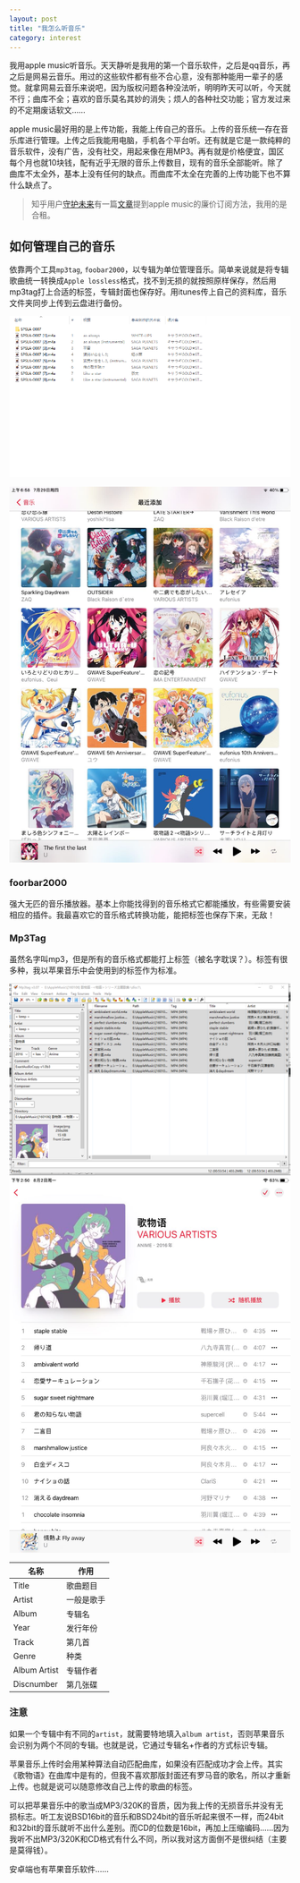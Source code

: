 ```yaml
---
layout: post
title: "我怎么听音乐"
category: interest
---
```

我用apple music听音乐。天天静听是我用的第一个音乐软件，之后是qq音乐，再之后是网易云音乐。用过的这些软件都有些不合心意，没有那种能用一辈子的感觉。就拿网易云音乐来说吧，因为版权问题各种没法听，明明昨天可以听，今天就不行；曲库不全；喜欢的音乐莫名其妙的消失；烦人的各种社交功能；官方发过来的不定期废话软文……

apple music最好用的是上传功能，我能上传自己的音乐。上传的音乐统一存在音乐库进行管理。上传之后我能用电脑，手机各个平台听。还有就是它是一款纯粹的音乐软件，没有广告，没有社交，用起来像在用MP3。再有就是价格便宜，国区每个月也就10块钱，配有近乎无限的音乐上传数目，现有的音乐全部能听。除了曲库不太全外，基本上没有任何的缺点。而曲库不太全在完善的上传功能下也不算什么缺点了。

> 知乎用户[守护未来](https://www.zhihu.com/people/xiaote)有一篇[文章](https://zhuanlan.zhihu.com/p/373693374)提到apple music的廉价订阅方法，我用的是合租。

## 如何管理自己的音乐
依靠两个工具`mp3tag`, `foobar2000`，以专辑为单位管理音乐。简单来说就是将专辑歌曲统一转换成`Apple lossless`格式，找不到无损的就按照原样保存，然后用mp3tag打上合适的标签，专辑封面也保存好。用itunes传上自己的资料库，音乐文件夹同步上传到云盘进行备份。

![音乐文件夹截图](/assets/imgs/210802-04.png)

![资料库截图](/assets/imgs/210802-02.jpg)

### foorbar2000
强大无匹的音乐播放器。基本上你能找得到的音乐格式它都能播放，有些需要安装相应的插件。我最喜欢它的音乐格式转换功能，能把标签也保存下来，无敌！

### Mp3Tag
虽然名字叫mp3，但是所有的音乐格式都能打上标签（被名字耽误？）。标签有很多种，我以苹果音乐中会使用到的标签作为标准。

![标签截图](/assets/imgs/210802-01.png)
![专辑截图](/assets/imgs/210802-03.jpg)

|名称|作用|
|---|---|
|Title|歌曲题目|
|Artist|一般是歌手|
|Album|专辑名|
|Year|发行年份|
|Track|第几首|
|Genre|种类|
|Album Artist|专辑作者|
|Discnumber|第几张碟|

### 注意
如果一个专辑中有不同的`artist`，就需要特地填入`album artist`，否则苹果音乐会识别为两个不同的专辑。也就是说，它通过专辑名+作者的方式标识专辑。

苹果音乐上传时会用某种算法自动匹配曲库，如果没有匹配成功才会上传。其实《歌物语》在曲库中是有的，但我不喜欢那版封面还有罗马音的歌名，所以才重新上传。也就是说可以随意修改自己上传的歌曲的标签。

可以把苹果音乐中的歌当成MP3/320K的音质，因为我上传的无损音乐并没有无损标志。听工友说BSD16bit的音乐和BSD24bit的音乐听起来很不一样，而24bit和32bit的音乐就听不出什么差别。而CD的位数是16bit，再加上压缩编码……因为我听不出MP3/320K和CD格式有什么不同，所以我对这方面倒不是很纠结（主要是莫得钱）。

安卓端也有苹果音乐软件……
